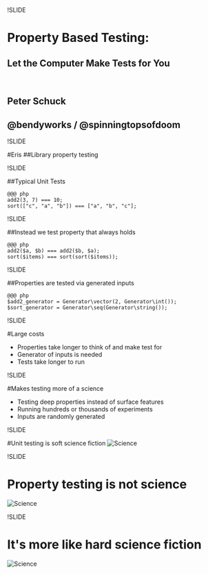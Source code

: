!SLIDE

# Property Based Testing:
## Let the Computer Make Tests for You

&nbsp;
## Peter Schuck
## @bendyworks / @spinningtopsofdoom

!SLIDE

#Eris
##Library property testing

!SLIDE

##Typical Unit Tests

    @@@ php
    add2(3, 7) === 10;
    sort(["c", "a", "b"]) === ["a", "b", "c"];

!SLIDE

##Instead we test property that always holds

    @@@ php
    add2($a, $b) === add2($b, $a);
    sort($items) === sort(sort($items));

!SLIDE

##Properties are tested via generated inputs

    @@@ php
    $add2_generator = Generator\vector(2, Generator\int());
    $sort_generator = Generator\seq(Generator\string());

!SLIDE

#Large costs
- Properties take longer to think of and make test for
- Generator of inputs is needed
- Tests take longer to run

!SLIDE

#Makes testing more of a science
- Testing deep properties instead of surface features
- Running hundreds or thousands of experiments
- Inputs are randomly generated

!SLIDE

#Unit testing is soft science fiction
![Science](../../images/soft_science_fiction.png)

!SLIDE

# Property testing is not science
![Science](../../images/science.png)

!SLIDE

# It's more like hard science fiction
![Science](../../images/hard_science_fiction.png)

